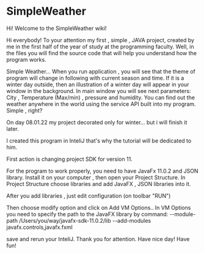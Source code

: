# SimpleWeather
Hi!
Welcome to the SimpleWeather wiki!

Hi everybody! To your attention my first , simple , JAVA project, created by me in the first half of the year of study at the programming faculty. Well, in the files you will find the source code that will help you understand how the program works.

Simple Weather... When you run application , you will see that the theme of program will change in following with current season and time. If it is a winter day outside, then an illustration of a winter day will appear in your window in the background. In main window you will see next parameters: City , Temperature (Max/min) , pressure and humidity. You can find out the weather anywhere in the world using the service API built into my program. Simple , right?

On day 08.01.22 my project decorated only for winter... but i will finish it later.



I created this program in InteliJ that's why the tutorial will be dedicated to him.

First action is changing project SDK for version 11.

For the program to work properly, you need to have JavaFx 11.0.2 and JSON library.
Install it on your computer , then open your Project Structure.
In Project Structure choose libraries and add JavaFX , JSON libraries into it.

After you add libraries , just edit configuration (on toolbar "RUN")

Then choose modify option and click on Add VM Options.. In VM Options you need to specify the path to the JavaFX library by command:
--module-path
/Users/you/way/javafx-sdk-11.0.2/lib
--add-modules
javafx.controls,javafx.fxml

save and rerun your InteliJ.
Thank you for attention. Have nice day!
Have fun!

